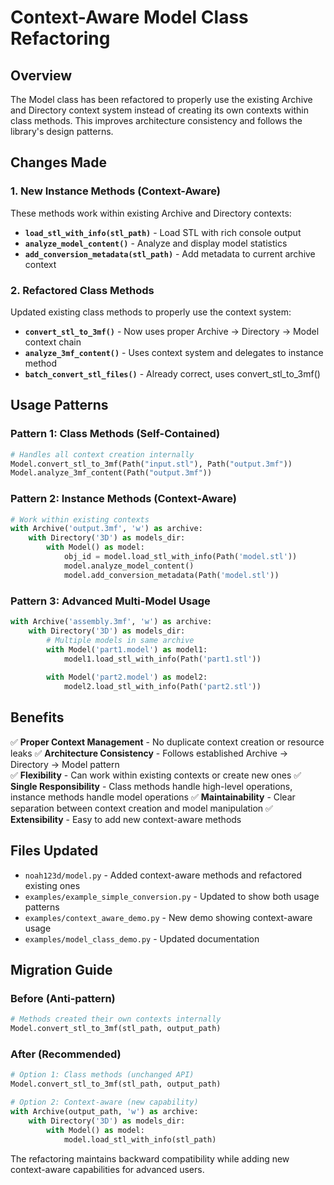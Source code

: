 # Context-Aware Model Class Refactoring

## Overview

The Model class has been refactored to properly use the existing Archive and Directory context system instead of creating its own contexts within class methods. This improves architecture consistency and follows the library's design patterns.

## Changes Made

### 1. New Instance Methods (Context-Aware)

These methods work within existing Archive and Directory contexts:

- **`load_stl_with_info(stl_path)`** - Load STL with rich console output
- **`analyze_model_content()`** - Analyze and display model statistics 
- **`add_conversion_metadata(stl_path)`** - Add metadata to current archive context

### 2. Refactored Class Methods

Updated existing class methods to properly use the context system:

- **`convert_stl_to_3mf()`** - Now uses proper Archive → Directory → Model context chain
- **`analyze_3mf_content()`** - Uses context system and delegates to instance method
- **`batch_convert_stl_files()`** - Already correct, uses convert_stl_to_3mf()


## Usage Patterns

### Pattern 1: Class Methods (Self-Contained)
```python
# Handles all context creation internally
Model.convert_stl_to_3mf(Path("input.stl"), Path("output.3mf"))
Model.analyze_3mf_content(Path("output.3mf"))
```

### Pattern 2: Instance Methods (Context-Aware)
```python
# Work within existing contexts
with Archive('output.3mf', 'w') as archive:
    with Directory('3D') as models_dir:
        with Model() as model:
            obj_id = model.load_stl_with_info(Path('model.stl'))
            model.analyze_model_content()
            model.add_conversion_metadata(Path('model.stl'))
```

### Pattern 3: Advanced Multi-Model Usage
```python
with Archive('assembly.3mf', 'w') as archive:
    with Directory('3D') as models_dir:
        # Multiple models in same archive
        with Model('part1.model') as model1:
            model1.load_stl_with_info(Path('part1.stl'))
            
        with Model('part2.model') as model2:
            model2.load_stl_with_info(Path('part2.stl'))
```

## Benefits

✅ **Proper Context Management** - No duplicate context creation or resource leaks
✅ **Architecture Consistency** - Follows established Archive → Directory → Model pattern  
✅ **Flexibility** - Can work within existing contexts or create new ones
✅ **Single Responsibility** - Class methods handle high-level operations, instance methods handle model operations
✅ **Maintainability** - Clear separation between context creation and model manipulation
✅ **Extensibility** - Easy to add new context-aware methods

## Files Updated

- `noah123d/model.py` - Added context-aware methods and refactored existing ones
- `examples/example_simple_conversion.py` - Updated to show both usage patterns
- `examples/context_aware_demo.py` - New demo showing context-aware usage
- `examples/model_class_demo.py` - Updated documentation

## Migration Guide

### Before (Anti-pattern)
```python
# Methods created their own contexts internally
Model.convert_stl_to_3mf(stl_path, output_path)
```

### After (Recommended)
```python
# Option 1: Class methods (unchanged API)
Model.convert_stl_to_3mf(stl_path, output_path)

# Option 2: Context-aware (new capability)
with Archive(output_path, 'w') as archive:
    with Directory('3D') as models_dir:
        with Model() as model:
            model.load_stl_with_info(stl_path)
```

The refactoring maintains backward compatibility while adding new context-aware capabilities for advanced users.
